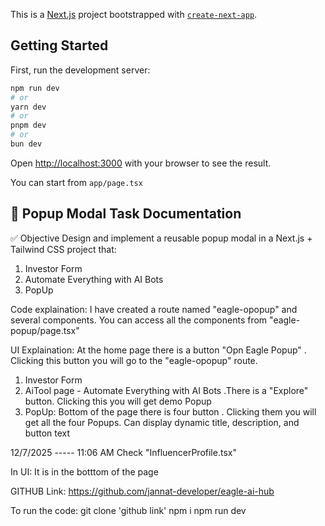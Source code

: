 This is a [Next.js](https://nextjs.org) project bootstrapped with [`create-next-app`](https://nextjs.org/docs/app/api-reference/cli/create-next-app).

## Getting Started

First, run the development server:

```bash
npm run dev
# or
yarn dev
# or
pnpm dev
# or
bun dev
```

Open [http://localhost:3000](http://localhost:3000) with your browser to see the result.

You can start from `app/page.tsx`


📄 Popup Modal Task Documentation
------------------------------------------------------------------------------------
✅ Objective
Design and implement a reusable popup modal in a Next.js + Tailwind CSS project that:
1. Investor Form
2. Automate Everything with AI Bots
3. PopUp

Code explaination:
I have created a route named "eagle-opopup" and several components. You can access all the components from "eagle-popup/page.tsx" 


UI Explaination: At the home page there is a button "Opn Eagle Popup" . Clicking this button you will go to the "eagle-opopup" route.
1. Investor Form
2. AiTool page - Automate Everything with AI Bots .There is a "Explore" button. Clicking this you will get demo Popup
3. PopUp: Bottom of the page there is four button . Clicking them you will get all the four Popups. Can display dynamic title, description, and button text


12/7/2025 ----- 11:06 AM
Check "InfluencerProfile.tsx"

In UI: It is in the botttom of the page


GITHUB Link: https://github.com/jannat-developer/eagle-ai-hub


To run the code:
git clone 'github link'
npm i
npm run dev
